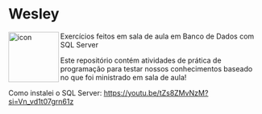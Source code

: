 # Wesley

<img src="https://techstack-generator.vercel.app/mysql-icon.svg" alt="icon" align="left" width="100"/>

Exercícios feitos em sala de aula em Banco de Dados com SQL Server

Este repositório contém atividades de prática de programação para testar nossos conhecimentos baseado no que foi ministrado em sala de aula!

Como instalei o SQL Server: https://youtu.be/tZs8ZMvNzM?si=Vn_vd1t07grn61z
